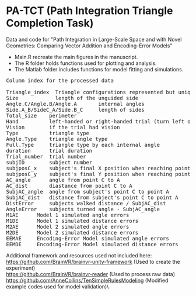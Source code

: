 # PA-TCT (Path Integration Triangle Completion Task)

Data and code for "Path Integration in Large-Scale Space and with Novel Geometries: Comparing Vector Addition and Encoding-Error Models"

* Main.R recreate the main figures in the manuscript.
* The R folder holds functions used for plotting and analysis.
* The Matlab folder includes functions for model fitting and simulations.


<pre>
Column index for the processed data

Triangle_index  Triangle configurations represented but unique index numbers 
Size            length of the unguided side 
Angle.C/Angle.B/Angle.A       internal angles
Side.A_B/SideC_A/Side.B_C     length of sides
Total_size    perimeter 
Hand          left-handed or right-handed trial (turn left or right)
Vision        if the trial had vision
Type          triangle type
Angle.Type    triangle angle type
Full.Type     triangle type by each internal angle
duration      trial duration
Trial_number  trial number
subjID        subject number
subjposC_x    subject's final X position when reaching point C
subjposC_y    subject's final Y position when reaching point C
AC_angle      angle from point C to A
AC_dist       diastance from point C to A
SubjAC_angle  angle from subject's point C to point A
SubjAC_dist   distance from subject's point C to point A
DistError     subjects walked distance / SubjAC_dist
AngleError    subjects turned angle - SubjAC_angle
M1AE      Model 1 simulated angle errors
M1DE      Model 1 simulated distance errors
M2AE      Model 2 simulated angle errors
M2DE      Model 2 simulated distance errors
EEMAE     Encoding-Error Model simulated angle errors
EEMDE     Encoding-Error Model simulated distance errors
</pre>
Additional framework and resources used not included here:\
https://github.com/BrainVR/brainvr-unity-framework (Used to create the experiment)\
https://github.com/BrainVR/brainvr-reader (Used to process raw data)\
https://github.com/AnneCollins/TenSimpleRulesModeling (Modified example codes used for model validation)\
